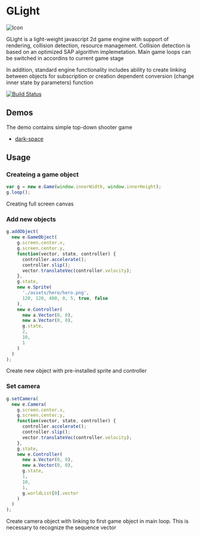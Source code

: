 # GLight

![Icon](https://puu.sh/vdJPP/fafe6696dc.png)

GLight is a light-weight javascript 2d game engine with support of rendering, collision detection, resource management. Collision detection is based on an optimized SAP algorithm implemetation. Main game loops can be switched in accordins to current game stage

In addition, standard engine functionality includes ability to create linking between objects for subscription or creation dependent conversion (change inner state by parameters) function

[![Build Status](https://travis-ci.org/vladborsh/game-light.svg?branch=master)](https://travis-ci.org/vladborsh/game-light)

## Demos

The demo contains simple top-down shooter game

* [dark-space](https://vladborsh.github.io/)

## Usage

### Createing a game object

```js
var g = new e.Game(window.innerWidth, window.innerHeight);
g.loop();
```

Creating full screen canvas

### Add new objects

```js
g.addObject(
  new e.GameObject(
    g.screen.center.x, 
    g.screen.center.y,
    function(vector, state, controller) {
      controller.accelerate();
      controller.slip();
      vector.translateVec(controller.velocity);
    },
    g.state,
    new e.Sprite(
      './assets/hero/hero.png',
      120, 120, 400, 0, 5, true, false
    ),
    new e.Controller(
      new a.Vector(0, 0),
      new a.Vector(0, 0),
      g.state,
      2,
      10,
      1
    )
  )
);
```
Create new object with pre-installed sprite and controller

### Set camera 

```js
g.setCamera(
  new e.Camera(
    g.screen.center.x,
    g.screen.center.y,
    function(vector, state, controller) {
      controller.accelerate();
      controller.slip();
      vector.translateVec(controller.velocity);
    },
    g.state,
    new e.Controller(
      new a.Vector(0, 0),
      new a.Vector(0, 0),
      g.state,
      1,
      10,
      1,
      g.worldList[0].vector
    )
  )
);
```

Create camera object with linking to first game object in main loop. This is necessary to recognize the sequence vector


